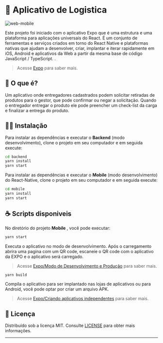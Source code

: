 # 🚚  Aplicativo de Logistica



![web-mobile](https://raw.githubusercontent.com/WallaceRamos/wallaceramos.github.io/master/img/logistica.png)


Este projeto foi iniciado com o aplicativo Expo  que é uma estrutura e uma plataforma para aplicações universais do React. É um conjunto de ferramentas e serviços criados em torno do React Native e plataformas nativas que ajudam a desenvolver, criar, implantar e iterar rapidamente em iOS, Android e aplicativos da Web a partir da mesma base de código JavaScript / TypeScript. .

> Acesse  [Expo](https://docs.expo.io/) para saber mais.

## 🤔  O que é?

Um aplicativo onde entregadores cadastrados podem solicitar retiradas de produtos para o gestor, que pode confirmar ou negar a solicitação. Quando o entregador entregar o produto ele pode preencher um check-list da carga e finalizar a entrega do produto.

## 👨‍💻  Instalação
  
Para instalar as dependências e executar o **Backend** (modo desenvolvimento), clone o projeto em seu computador e em seguida execute:
```bash
cd backend
yarn install
yarn start
```
Para instalar as dependências e executar o **Mobile** (modo desenvolvimento) do React-Native, clone o projeto em seu computador e em seguida execute:
```bash
cd mobile
yarn install
yarn start
```


## ☕  Scripts disponiveis

No diretório do projeto **Mobile** , você pode executar:

```bash
yarn start
```
Executa o aplicativo no modo de desenvolvimento.
Após o carregamento abrira uma pagina com um QR code, escaneie o QR code com o aplicativo da EXPO e o aplicativo será carregado.
> Acesse  [Expo/Modo de Desenvolvimento e Produção](https://docs.expo.io/workflow/development-mode/) para saber mais.

```bash
yarn build
```
Compila o aplicativo para ser implantado nas lojas de aplicativos ou para Android, você pode optar por criar um arquivo APK.

> Acesse  [Expo/Criando aplicativos independentes](https://docs.expo.io/distribution/building-standalone-apps/) para saber mais.


## 📝 Licença

Distribuído sob a licença MIT. Consulte [LICENSE](LICENSE) para obter mais informações.
 
--- 

